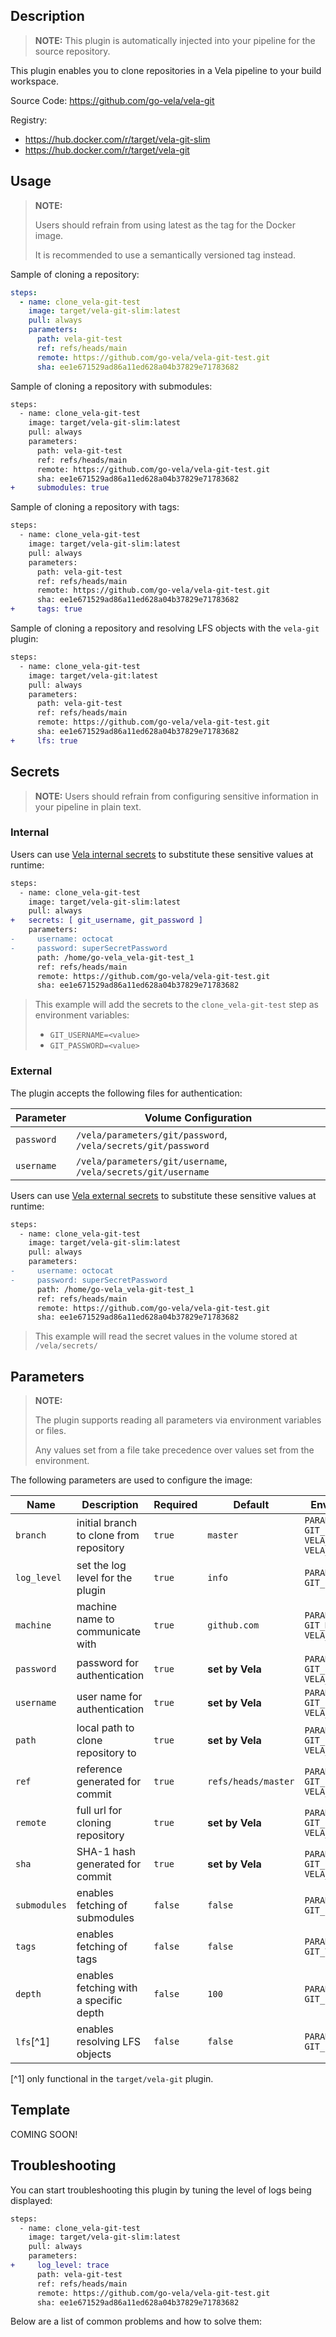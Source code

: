 ## Description

> **NOTE:** This plugin is automatically injected into your pipeline for the source repository.

This plugin enables you to clone repositories in a Vela pipeline to your build workspace.

Source Code: https://github.com/go-vela/vela-git

Registry:

- https://hub.docker.com/r/target/vela-git-slim
- https://hub.docker.com/r/target/vela-git

## Usage

> **NOTE:**
>
> Users should refrain from using latest as the tag for the Docker image.
>
> It is recommended to use a semantically versioned tag instead.

Sample of cloning a repository:

```yaml
steps:
  - name: clone_vela-git-test
    image: target/vela-git-slim:latest
    pull: always
    parameters:
      path: vela-git-test
      ref: refs/heads/main
      remote: https://github.com/go-vela/vela-git-test.git
      sha: ee1e671529ad86a11ed628a04b37829e71783682
```

Sample of cloning a repository with submodules:

```diff
steps:
  - name: clone_vela-git-test
    image: target/vela-git-slim:latest
    pull: always
    parameters:
      path: vela-git-test
      ref: refs/heads/main
      remote: https://github.com/go-vela/vela-git-test.git
      sha: ee1e671529ad86a11ed628a04b37829e71783682
+     submodules: true
```

Sample of cloning a repository with tags:

```diff
steps:
  - name: clone_vela-git-test
    image: target/vela-git-slim:latest
    pull: always
    parameters:
      path: vela-git-test
      ref: refs/heads/main
      remote: https://github.com/go-vela/vela-git-test.git
      sha: ee1e671529ad86a11ed628a04b37829e71783682
+     tags: true
```

Sample of cloning a repository and resolving LFS objects with the `vela-git` plugin:

```diff
steps:
  - name: clone_vela-git-test
    image: target/vela-git:latest
    pull: always
    parameters:
      path: vela-git-test
      ref: refs/heads/main
      remote: https://github.com/go-vela/vela-git-test.git
      sha: ee1e671529ad86a11ed628a04b37829e71783682
+     lfs: true
```

## Secrets

> **NOTE:** Users should refrain from configuring sensitive information in your pipeline in plain text.

### Internal

Users can use [Vela internal secrets](https://go-vela.github.io/docs/tour/secrets/) to substitute these sensitive values at runtime:

```diff
steps:
  - name: clone_vela-git-test
    image: target/vela-git-slim:latest
    pull: always
+   secrets: [ git_username, git_password ]
    parameters:
-     username: octocat
-     password: superSecretPassword
      path: /home/go-vela_vela-git-test_1
      ref: refs/heads/main
      remote: https://github.com/go-vela/vela-git-test.git
      sha: ee1e671529ad86a11ed628a04b37829e71783682
```

> This example will add the secrets to the `clone_vela-git-test` step as environment variables:
>
> * `GIT_USERNAME=<value>`
> * `GIT_PASSWORD=<value>`

### External

The plugin accepts the following files for authentication:

| Parameter  | Volume Configuration                                          |
| ---------- | ------------------------------------------------------------- |
| `password` | `/vela/parameters/git/password`, `/vela/secrets/git/password` |
| `username` | `/vela/parameters/git/username`, `/vela/secrets/git/username` |

Users can use [Vela external secrets](https://go-vela.github.io/docs/concepts/pipeline/secrets/origin/) to substitute these sensitive values at runtime:

```diff
steps:
  - name: clone_vela-git-test
    image: target/vela-git-slim:latest
    pull: always
    parameters:
-     username: octocat
-     password: superSecretPassword
      path: /home/go-vela_vela-git-test_1
      ref: refs/heads/main
      remote: https://github.com/go-vela/vela-git-test.git
      sha: ee1e671529ad86a11ed628a04b37829e71783682
```

> This example will read the secret values in the volume stored at `/vela/secrets/`

## Parameters

> **NOTE:**
>
> The plugin supports reading all parameters via environment variables or files.
>
> Any values set from a file take precedence over values set from the environment.

The following parameters are used to configure the image:

| Name         | Description                             | Required | Default             | Environment Variables                                                                   |
|--------------|-----------------------------------------| -------- |---------------------|-----------------------------------------------------------------------------------------|
| `branch`     | initial branch to clone from repository | `true`   | `master`            | `PARAMETER_BRANCH`<br>`GIT_BRANCH`<br>`VELA_PULL_REQUEST_SOURCE`<br>`VELA_BUILD_BRANCH` |
| `log_level`  | set the log level for the plugin        | `true`   | `info`              | `PARAMETER_LOG_LEVEL`<br>`GIT_LOG_LEVEL`                                                |
| `machine`    | machine name to communicate with        | `true`   | `github.com`        | `PARAMETER_MACHINE`<br>`GIT_MACHINE`<br>`VELA_NETRC_MACHINE`                            |
| `password`   | password for authentication             | `true`   | **set by Vela**     | `PARAMETER_PASSWORD`<br>`GIT_PASSWORD`<br>`VELA_NETRC_PASSWORD`                         |
| `username`   | user name for authentication            | `true`   | **set by Vela**     | `PARAMETER_USERNAME`<br>`GIT_USERNAME`<br>`VELA_NETRC_USERNAME`                         |
| `path`       | local path to clone repository to       | `true`   | **set by Vela**     | `PARAMETER_PATH`<br>`GIT_PATH`<br>`VELA_BUILD_WORKSPACE`                                |
| `ref`        | reference generated for commit          | `true`   | `refs/heads/master` | `PARAMETER_REF`<br>`GIT_REF`<br>`VELA_BUILD_REF`                                        |
| `remote`     | full url for cloning repository         | `true`   | **set by Vela**     | `PARAMETER_REMOTE`<br>`GIT_REMOTE`<br>`VELA_REPO_CLONE`                                 |
| `sha`        | SHA-1 hash generated for commit         | `true`   | **set by Vela**     | `PARAMETER_SHA`<br>`GIT_SHA`<br>`VELA_BUILD_COMMIT`                                     |
| `submodules` | enables fetching of submodules          | `false`  | `false`             | `PARAMETER_SUBMODULES`<br>`GIT_SUBMODULES`                                              |
| `tags`       | enables fetching of tags                | `false`  | `false`             | `PARAMETER_TAGS`<br>`GIT_TAGS`                                                          |
| `depth`      | enables fetching with a specific depth  | `false`  | `100`               | `PARAMETER_DEPTH`<br>`GIT_DEPTH`                                                        |
| `lfs`[^1]        | enables resolving LFS objects           | `false`  | `false`             | `PARAMETER_LFS`<br>`GIT_LFS`                                                            |

[^1] only functional in the `target/vela-git` plugin.

## Template

COMING SOON!

## Troubleshooting

You can start troubleshooting this plugin by tuning the level of logs being displayed:

```diff
steps:
  - name: clone_vela-git-test
    image: target/vela-git-slim:latest
    pull: always
    parameters:
+     log_level: trace
      path: vela-git-test
      ref: refs/heads/main
      remote: https://github.com/go-vela/vela-git-test.git
      sha: ee1e671529ad86a11ed628a04b37829e71783682
```

Below are a list of common problems and how to solve them:
